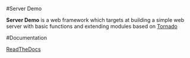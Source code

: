 #Server Demo

**Server Demo** is a web framework which targets at building a simple web server with basic functions and extending modules based on [Tornado](http://www.tornadoweb.org)

#Documentation

[ReadTheDocs](http://server-demo.readthedocs.org/en/latest/)
